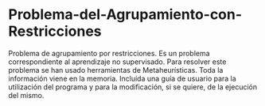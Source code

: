 # Problema-del-Agrupamiento-con-Restricciones
Problema de agrupamiento por restricciones. Es un problema correspondiente al aprendizaje no supervisado. Para resolver este problema se han usado herramientas de Metaheurísticas. Toda la información viene en la memoria. Incluída una guía de usuario para la utilización del programa y para la modificación, si se quiere, de la ejecución del mismo.
